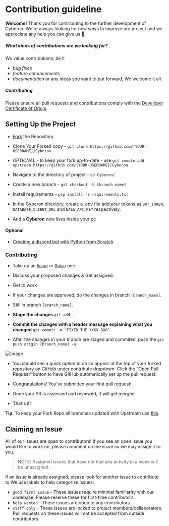 # Contribution guideline
**Welcome!**
Thank you for contributing to the further development of Cyberon.
We're always looking for new ways to improve our project and we appreciate any help you can give us 🤖.

##### What kinds of contributions are we looking for?
We value contributions, be it
- *bug fixes*
- *feature enhancements*
- *documentation*
or any ideas you want to put forward, We welcome it all.

##### Contributing

Please ensure all pull requests and contributions comply with the [Developer Certificate of Origin](https://developercertificate.org/).

## Setting Up the Project

- [Fork](https://docs.github.com/en/github/getting-started-with-github/fork-a-repo#fork-an-example-repository) the Repository

- Clone Your Forked copy -
  `git clone https://github.com/[YOUR-USERNAME]/Cyberon`
  
- *OPTIONAL* - to keep your fork up-to-date - use `git remote add upstream https://github.com/[YOUR-USERNAME]/Cyberon`

- Navigate to the directory of project -
  `cd Cyberon/`

- Create a new branch -
  `git checkout -b [branch_name]`

- Install requirements -
  `pip install -r requirements.txt`
  
- In the Cyberon directory, create a .env file add your tokens as `BOT_TOKEN`, `DATABASE_CLIENT_URL` and `NASA_API_KEY` respectively.

- And a **Cyberon** now lives inside your pc

#### Optional

- [Creating a discord bot with Python from Scratch](https://youtu.be/SPTfmiYiuok)

### Contributing

- Take up an [Issue](https://github.com/starlightknown/Cyberon/issues) or [Raise](https://github.com/starlightknown/Cyberon/issues/new) one.

- Discuss your proposed changes & Get assigned.

- Get to work

- If your changes are approved, do the changes in branch `[branch_name]`.

- Still in branch `[branch_name].`

- **Stage the changes** `git add .`

- **Commit the changes with a header message explaining what you changed** `git commit -m "FIXED THE XXXX BUG"`

- After the changes in your branch are staged and commited, push the `git push origin [branch_name] -u`

![image](https://user-images.githubusercontent.com/65087495/124753999-4b10db00-df47-11eb-893f-6353f58df2ac.png)

- You should see a quick option to do so appear at the top of your forked repository on GitHub under contribute dropdown. Click the "Open Pull Request" button to have GitHub automatically set up the pull request.

- Congratulations! You've submitted your first pull request!

- Once your PR is assessed and reviewed, It will get merged

- That's it!

**Tip**: To keep your Fork Repo all branches updated with Upstream use [this](https://upriver.github.io/).

## Claiming an Issue

All of our issues are open to contributors! If you see an open issue you would like to work on, please comment on the issue so we may assign it to you. 

> NOTE: Assigned issues that have not had any activity in a week will be unassigned.

If an issue is already assigned, please look for another issue to contribute to.We use labels to help categorise issues:
- `good first issue` - These issues require minimal familiarity with our codebase. Please reserve these for first-time contributors.
- `help wanted` - These issues are open to any contributors.
- `staff only` - These issues are locked to project members/collaborators. Pull requests on these issues will not be accepted from outside contributors.
